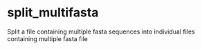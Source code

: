 # split_multifasta
Split a file containing multiple fasta sequences into individual files containing multiple fasta file
